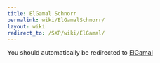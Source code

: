 ```yaml
---
title: ElGamal Schnorr
permalink: wiki/ElGamalSchnorr/
layout: wiki
redirect_to: /SXP/wiki/ElGamal/
---
```


You should automatically be redirected to [ElGamal](/SXP/wiki/ElGamal/)

